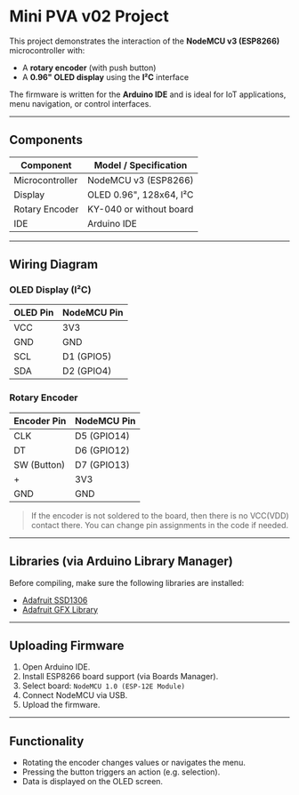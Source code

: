 # Mini PVA v02 Project

This project demonstrates the interaction of the **NodeMCU v3 (ESP8266)** microcontroller with:

* A **rotary encoder** (with push button)
* A **0.96" OLED display** using the **I²C** interface

The firmware is written for the **Arduino IDE** and is ideal for IoT applications, menu navigation, or control interfaces.

---

## Components

| Component       | Model / Specification   |
| --------------- | ----------------------- |
| Microcontroller | NodeMCU v3 (ESP8266)    |
| Display         | OLED 0.96", 128x64, I²C |
| Rotary Encoder  | KY-040 or without board |
| IDE             | Arduino IDE             |

---

## Wiring Diagram

### OLED Display (I²C)

| OLED Pin | NodeMCU Pin |
| -------- | ----------- |
| VCC      | 3V3         |
| GND      | GND         |
| SCL      | D1 (GPIO5)  |
| SDA      | D2 (GPIO4)  |

### Rotary Encoder

| Encoder Pin | NodeMCU Pin |
| ----------- | ----------- |
| CLK         | D5 (GPIO14) |
| DT          | D6 (GPIO12) |
| SW (Button) | D7 (GPIO13) |
| +           | 3V3         |
| GND         | GND         |
> If the encoder is not soldered to the board, then there is no VCC(VDD) contact there.
> You can change pin assignments in the code if needed.

---

## Libraries (via Arduino Library Manager)

Before compiling, make sure the following libraries are installed:

* [Adafruit SSD1306](https://github.com/adafruit/Adafruit_SSD1306)
* [Adafruit GFX Library](https://github.com/adafruit/Adafruit-GFX-Library)

---

## Uploading Firmware

1. Open Arduino IDE.
2. Install ESP8266 board support (via Boards Manager).
3. Select board: `NodeMCU 1.0 (ESP-12E Module)`
4. Connect NodeMCU via USB.
5. Upload the firmware.

---

## Functionality

* Rotating the encoder changes values or navigates the menu.
* Pressing the button triggers an action (e.g. selection).
* Data is displayed on the OLED screen.
